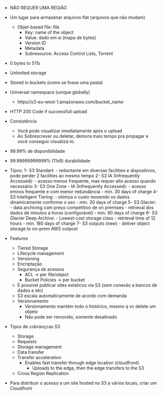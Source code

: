 - NÃO REQUER UMA REGIÃO
- Um lugar para armazenar arquivos flat (arquivos que não mudam)
	- Objet-based file: file  
		- Key: name of the object
		- Value: dado em si (mapa de bytes)
		- Version ID
		- Metadata
		- Subresource: Access Control Lists, Torrent
		
- 0 bytes to 5Tb

- Unlimited storage

- Stored in buckets (como se fosse uma pasta)

- Universal namespace (unique globally)
	- https//s3-eu-west-1.amazonaws.com/bucket_name
	
- HTTP 200 Code if successfull upload

- Consistência
	- Você pode visualizar imediatamente após o upload
	- Ao Sobrescrever ou deletar, demora mais tempo pra propagar e você conseguir visualizá-lo.
	
- 99.99% de disponibilidade

- 99.99999999999% (11x9) durabilidade

- Tipos:
	1- S3 Standart: 
		- reduntante em diversas facilities e dispositivos, pode perder 2 facilities ao mesmo tempo
	2- S3 IA (Infrequently Accessed): 
		- acesso menos frequente, mas requer alto acesso quando necessário
	3- S3 One Zone - IA (Infrequently Accessed): 
		- acesso emnos frequente e com menor redundância
		- min. 30 days of charge
	4- S3 Intelligent Tiering: 
		- otimiza o custo movendo os dados dinamicamente conforme o uso
		- min. 30 days of charge
	5- S3 Glacier: 
		- data archiving com preço competitivo de on premises
		- retrieval dos dados de minutos a horas (configurável)
		- min. 90 days of charge
	6- S3 Glacier Deep Archive:
		- Lowest-cost storage class
		- retrieval time of 12 hours 
		- min. 180 days of charge
	7- S3 outputs (new)
		- deliver object storage to on-prem AWS outpost 
		
- Features
	- Tiered Storage
	- Lifecycle management
	- Versioning
	- Encriptação
	- Segurança de acessos
		- ACL -> per file/object
		- Bucket Policies -> per bucket
	- É possível publicar sites estaticos via S3 (sem conexão a bancos de dados e etc)
	- S3 escala automaticamente de acordo com  demanda
	- Versionamento
		- Versionamento mantém todo o histórico, mesmo q vc delete um objeto
		- Não pode ser removido, somente desativado

- Tipos de cobrançcas S3
	- Storage
	- Requests
	- Storage management
	- Data transfer
	- Transfer acceleration
		- Enables fast transfer through edge location (cloudfront)
			- Uploads to the edge, then the edge transfers to the S3
	- Cross Region Replication

- Para distribuir o acesso a um site hosted no S3 a vários locais, criar um Cloudfront